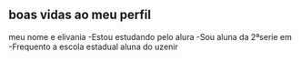  ## boas vidas ao meu perfil

 meu nome e elivania
 -Estou estudando pelo alura
-Sou aluna da 2ªserie em 
-Frequento a escola estadual aluna do uzenir
